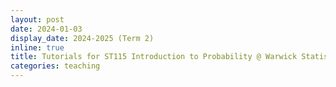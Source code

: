 ```yaml
---
layout: post
date: 2024-01-03
display_date: 2024-2025 (Term 2) 
inline: true
title: Tutorials for ST115 Introduction to Probability @ Warwick Statistics
categories: teaching
---
```


